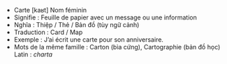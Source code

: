- Carte	[kaʁt]	Nom féminin
- Signifie : Feuille de papier avec un message ou une information
- Nghĩa : Thiệp / Thẻ / Bản đồ (tùy ngữ cảnh)
- Traduction : Card / Map
- Exemple : J’ai écrit une carte pour son anniversaire.
- Mots de la même famille : Carton (bìa cứng), Cartographie (bản đồ học)	Latin : *charta*